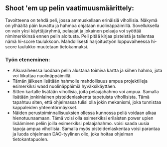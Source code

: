 ## Shoot 'em up pelin vaatimuusmäärittely:

Tavoitteena on tehdä peli, jossa ammuskellaan erinäisiä vihollisia. Näkymä on ylhäältä päin kuvattu
ja hahmoa ohjataan nuolinäppäimillä. Sovelluksella on vain yksi käyttäjäryhmä, pelaajat ja  jokainen pelaaja voi syöttää nimimerkkinsä ennen pelin aloitusta. Peli pitää kirjaa pisteistä ja tallentaa nämä hi-score taulukkoon. Mahdollisesti harjoitustyön loppuvaiheessa hi-score taulukko muutetaan tietokannaksi. 

### Työn eteneminen:
- Alkuvaiheessa luodaan pelin alustana toimiva kartta ja siihen hahmo, jota voi liikuttaa nuolinäppäimillä. 
- Tämän jälkeen lisätään hahmolle mahdollisuus ampua projektiileja esimerkiksi wasd nuolinäppäimiä hyväksikäyttäen.
- Sitten kartalle lisätään vihollisia, joita pelaajahahmo voi ampua. Samalla lisätään jonkinlainen pisteidenlaskenta tapetuista vihollisista. Tämä tapahtuu siten, että ohjelmassa tulisi olla jokin mekanismi, joka tunnistaa kappaleiden yhteentörmäykset. 
- Näiden perustoiminnallisuuksien ollessa kunnossa peliä voidaan alkaa hienotuunaamaan. 
Tämä voisi olla esimerkiksi erilaisten power upien lisääminen peliin joilla esimerkiksi pelaajahahmo. 
voisi saada uusia tapoja ampua vihollisia. Samalla myös pisteidenlaskentaa voisi parantaa ja luoda ohjelmaan DAO-tyylinen olio, joka hoitaa ohjelman tietokantapuolen.